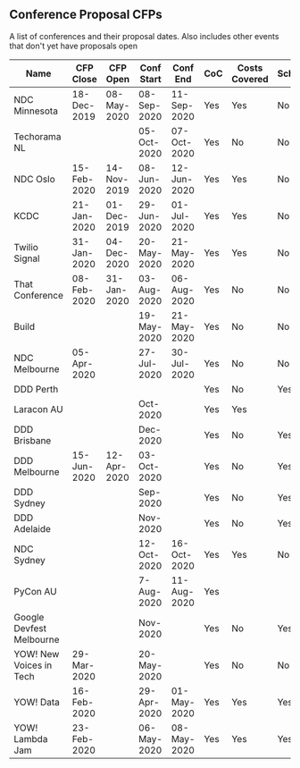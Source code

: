 ## Conference Proposal CFPs

A list of conferences and their proposal dates. Also includes other events that don't yet have proposals open

| Name                     | CFP Close   | CFP Open    | Conf Start  | Conf End    | CoC | Costs Covered | Scholarships | Stipend | CFP Link                                                     |
| ------------------------ | ----------- | ----------- | ----------- | ----------- | --- | ------------- | ------------ | ------- | ------------------------------------------------------------ |
| NDC Minnesota            | 18-Dec-2019 | 08-May-2020 | 08-Sep-2020 | 11-Sep-2020 | Yes | Yes           | No           | No      | https://sessionize.com/ndc-minnesota-2020/                   |
| Techorama NL             |             |             | 05-Oct-2020 | 07-Oct-2020 | Yes | No            | No           | No      | https://www.techorama.nl/                                    |
| NDC Oslo                 | 15-Feb-2020 | 14-Nov-2019 | 08-Jun-2020 | 12-Jun-2020 | Yes | Yes           | No           | No      | https://sessionize.com/ndc-oslo-2020/                        |
| KCDC                     | 21-Jan-2020 | 01-Dec-2019 | 29-Jun-2020 | 01-Jul-2020 | Yes | Yes           | No           | No      | https://sessionize.com/kcdc-2020                             |
| Twilio Signal            | 31-Jan-2020 | 04-Dec-2020 | 20-May-2020 | 21-May-2020 | Yes | Yes           | No           | No      | https://s.signal.twilio.com/twiliosignalconfticketcfpreghome |
| That Conference          | 08-Feb-2020 | 31-Jan-2020 | 03-Aug-2020 | 06-Aug-2020 | Yes | No            | No           | No      | https://www.thatconference.com/wi                            |
| Build                    |             |             | 19-May-2020 | 21-May-2020 | Yes | No            | No           | No      |                                                              |
| NDC Melbourne            | 05-Apr-2020 |             | 27-Jul-2020 | 30-Jul-2020 | Yes | No            | No           | No      | https://sessionize.com/ndc-melbourne-2020/                   |
| DDD Perth                |             |             |             |             | Yes | No            | Yes          | No      |                                                              |
| Laracon AU               |             |             | Oct-2020    |             | Yes | Yes           |              | No      |                                                              |
| DDD Brisbane             |             |             | Dec-2020    |             | Yes | No            | Yes          | No      |                                                              |
| DDD Melbourne            | 15-Jun-2020 | 12-Apr-2020 | 03-Oct-2020 |             | Yes | No            | Yes          | No      |                                                              |
| DDD Sydney               |             |             | Sep-2020    |             | Yes | No            | Yes          | No      |                                                              |
| DDD Adelaide             |             |             | Nov-2020    |             | Yes | No            | Yes          | No      |                                                              |
| NDC Sydney               |             |             | 12-Oct-2020 | 16-Oct-2020 | Yes | Yes           | No           | No      |                                                              |
| PyCon AU                 |             |             | 7-Aug-2020  | 11-Aug-2020 | Yes |               |              |         |                                                              |
| Google Devfest Melbourne |             |             | Nov-2020    |             | Yes | No            | Yes          | No      |                                                              |
| YOW! New Voices in Tech  | 29-Mar-2020 |             | 20-May-2020 |             | Yes | No            | No           | No      | https://yowconference.com/newvoices                          |
| YOW! Data                | 16-Feb-2020 |             | 29-Apr-2020 | 01-May-2020 | Yes | Yes           | Yes          | No      | https://yowconference.com/cfps/                              |
| YOW! Lambda Jam          | 23-Feb-2020 |             | 06-May-2020 | 08-May-2020 | Yes | Yes           | Yes          | No      | https://yowconference.com/cfps/                              |
